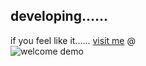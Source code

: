 ## developing......
if you feel like it...... [visit me](https://OssieLin.github.io) @
<br>
 ![welcome demo](https://raw.githubusercontent.com/OssieLin/OssieLin.github.io/main/welcome_page.gif)
